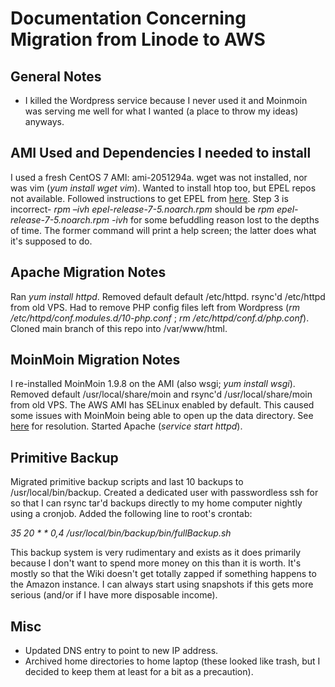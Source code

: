 # Documentation Concerning Migration from Linode to AWS

## General Notes
 * I killed the Wordpress service because I never used it and Moinmoin was serving me well for what I wanted (a place to throw my ideas) anyways.

## AMI Used and Dependencies I needed to install
I used a fresh CentOS 7 AMI: ami-2051294a.  wget was not installed, nor was vim (_yum install wget vim_).  Wanted to install htop too, but EPEL repos not available.  Followed instructions to get EPEL from [here](https://aws.amazon.com/premiumsupport/knowledge-center/ec2-enable-epel/).  Step 3 is incorrect- _rpm –ivh epel-release-7-5.noarch.rpm_ should be _rpm epel-release-7-5.noarch.rpm -ivh_ for some befuddling reason lost to the depths of time.  The former command will print a help screen; the latter does what it's supposed to do.

## Apache Migration Notes
Ran _yum install httpd_.  Removed default default /etc/httpd.  rsync'd /etc/httpd from old VPS.  Had to remove PHP config files left from Wordpress (_rm /etc/httpd/conf.modules.d/10-php.conf_ ; _rm /etc/httpd/conf.d/php.conf_).  Cloned main branch of this repo into /var/www/html.

## MoinMoin Migration Notes
I re-installed MoinMoin 1.9.8 on the AMI (also wsgi; _yum install wsgi_).  Removed default /usr/local/share/moin and rsync'd /usr/local/share/moin from old VPS.  The AWS AMI has SELinux enabled by default.  This caused some issues with MoinMoin being able to open up the data directory.  See [here](https://moinmo.in/MoinMoinQuestions#MoinMoinQuestions.2FInstalling.MoinMoin_with_WSGI_can.27t_find_datadir) for resolution.  Started Apache (_service start httpd_).

## Primitive Backup
Migrated primitive backup scripts and last 10 backups to /usr/local/bin/backup.  Created a dedicated user with passwordless ssh for so that I can rsync tar'd backups directly to my home computer nightly using a cronjob.  Added the following line to root's crontab:

_35 20 * * 0,4 /usr/local/bin/backup/bin/fullBackup.sh_

This backup system is very rudimentary and exists as it does primarily because I don't want to spend more money on this than it is worth.  It's mostly so that the Wiki doesn't get totally zapped if something happens to the Amazon instance.  I can always start using snapshots if this gets more serious (and/or if I have more disposable income).

## Misc
 * Updated DNS entry to point to new IP address.
 * Archived home directories to home laptop (these looked like trash, but I decided to keep them at least for a bit as a precaution).